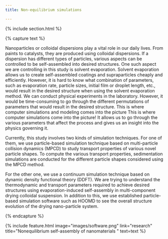 ```yaml
---
title: Non-equilibrium simulations

---
```


{% include section.html %}
<!--  -->
{% capture text %}

<!-- Add text -->
Nanoparticles or colloidal dispersions play a vital role in our daily lives. From paints to catalysts, they are produced using colloidal dispersions. If a dispersion has different types of particles, various aspects can be controlled to be self-assembled into desired structures. One such aspect we are controlling in this study is solvent evaporation. Solvent evaporation allows us to create self-assembled coatings and supraparticles cheaply and efficiently. However, it is hard to know what combination of parameters, such as evaporation rate, particle sizes, initial film or droplet length, etc., would result in the desired structure when using the solvent evaporation method. We can conduct physical experiments in the laboratory. However, it would be time-consuming to go through the different permutations of parameters that would result in the desired structure. This is where computer simulations and modeling comes into the picture This is where computer simulations come into the picture! It allows us to go through the various parameters that affect the process and gives us an insight into the physics governing it. 

Currently, this study involves two kinds of simulation techniques. For one of them, we use particle-based simulation technique based on multi-particle collision dynamics (MPCD) to study transport properties of various novel particle shapes. To compute the various transport properties, sedimentation simulations are conducted for the different particle shapes considered using the MPCD method.

For the other one, we use a continuum simulation technique based on dynamic density functional theory (DDFT). We are trying to understand the thermodynamic and transport parameters required to achieve desired structures using evaporation-induced self-assembly in multi-component drying colloidal suspension. In addition to this, we use established particle-based simulation software such as HOOMD to see the overall structure evolution of the drying nano-particle system.

{% endcapture %}

{%
  include feature.html
  image="images/software.png"
  link="research"
  title="Nonequilibrium self-assembly of nanomaterials "
  text=text
%}
<!--  -->
